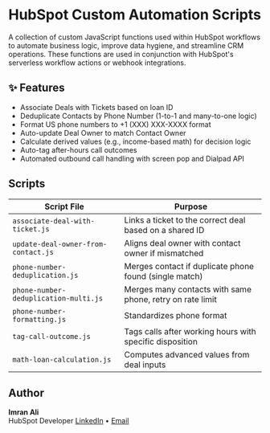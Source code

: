 # HubSpot Custom Automation Scripts

A collection of custom JavaScript functions used within HubSpot workflows to automate business logic, improve data hygiene, and streamline CRM operations. These functions are used in conjunction with HubSpot's serverless workflow actions or webhook integrations.

## ✨ Features

- Associate Deals with Tickets based on loan ID
- Deduplicate Contacts by Phone Number (1-to-1 and many-to-one logic)
- Format US phone numbers to +1 (XXX) XXX-XXXX format
- Auto-update Deal Owner to match Contact Owner
- Calculate derived values (e.g., income-based math) for decision logic
- Auto-tag after-hours call outcomes
- Automated outbound call handling with screen pop and Dialpad API

## Scripts

| Script File                          | Purpose                                                   |
|-------------------------------------|-----------------------------------------------------------|
| `associate-deal-with-ticket.js`     | Links a ticket to the correct deal based on a shared ID   |
| `update-deal-owner-from-contact.js` | Aligns deal owner with contact owner if mismatched        |
| `phone-number-deduplication.js`     | Merges contact if duplicate phone found (single match)    |
| `phone-number-deduplication-multi.js`| Merges many contacts with same phone, retry on rate limit |
| `phone-number-formatting.js`        | Standardizes phone format                                 |
| `tag-call-outcome.js`               | Tags calls after working hours with specific disposition  |
| `math-loan-calculation.js`          | Computes advanced values from deal inputs                 |

## Author

**Imran Ali**  
HubSpot Developer
[LinkedIn](https://linkedin.com/in/ia75040) • [Email](mailto:ia75040@gmail.com)
